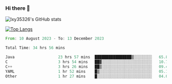 ### Hi there 👋

<!--
**lxy35326/lxy35326** is a ✨ _special_ ✨ repository because its `README.md` (this file) appears on your GitHub profile.

Here are some ideas to get you started:

- 🔭 I’m currently working on ...
- 🌱 I’m currently learning ...
- 👯 I’m looking to collaborate on ...
- 🤔 I’m looking for help with ...
- 💬 Ask me about ...
- 📫 How to reach me: ...
- 😄 Pronouns: ...
- ⚡ Fun fact: ...
-->

![lxy35326's GitHub stats](https://github-readme-stats.vercel.app/api?username=lxy35326&show_icons=true)

[![Top Langs](https://github-readme-stats.vercel.app/api/top-langs/?username=anuraghazra&layout=compact)](https://github.com/anuraghazra/github-readme-stats)

<!--START_SECTION:waka-->

```rust
From: 10 August 2023 - To: 13 December 2023

Total Time: 34 hrs 56 mins

Java                   23 hrs 57 mins  ████████████████▒░░░░░░░░   65.80 %
C                      3 hrs 54 mins   ██▓░░░░░░░░░░░░░░░░░░░░░░   10.74 %
C++                    3 hrs 26 mins   ██▒░░░░░░░░░░░░░░░░░░░░░░   09.47 %
YAML                   1 hr 52 mins    █▒░░░░░░░░░░░░░░░░░░░░░░░   05.13 %
Other                  1 hr 27 mins    █░░░░░░░░░░░░░░░░░░░░░░░░   04.00 %
```

<!--END_SECTION:waka-->
